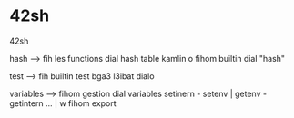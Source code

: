 # 42sh

42sh

hash --> fih les functions dial hash table kamlin o fihom builtin dial "hash"

test --> fih builtin test bga3 l3ibat dialo

variables --> fihom gestion dial variables setinern - setenv | getenv - getintern ... | w fihom export

